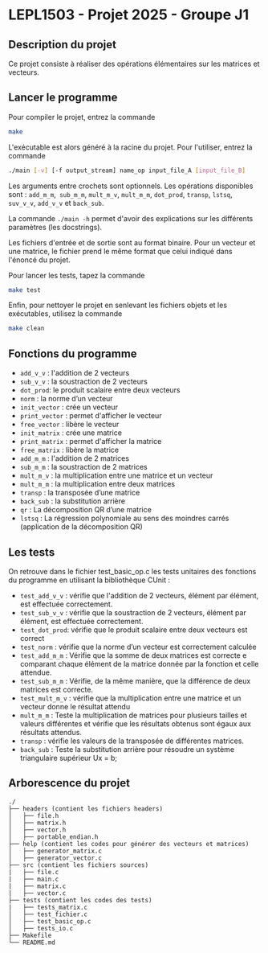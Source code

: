 # LEPL1503 - Projet 2025 - Groupe J1

## Description du projet

Ce projet consiste à réaliser des opérations élémentaires sur les matrices et vecteurs.


## Lancer le programme


Pour compiler le projet, entrez la commande


```sh
make
```

L'exécutable est alors généré à la racine du projet. Pour l'utiliser, entrez la commande

```sh
./main [-v] [-f output_stream] name_op input_file_A [input_file_B]
```


Les arguments entre crochets sont optionnels. Les opérations disponibles sont : ```add_m_m```,``` sub_m_m```, ```mult_m_v```, ```mult_m_m```, ```dot_prod```,  ```transp```, ```lstsq```, ```suv_v_v```, ```add_v_v``` et ```back_sub```.


La commande ```./main -h``` permet d'avoir des explications sur les différents paramètres (les docstrings).

Les fichiers d'entrée et de sortie sont au format binaire. Pour un vecteur et une matrice, le fichier prend le même format que celui indiqué dans l'énoncé du projet.


Pour lancer les tests, tapez la commande

```sh
make test
```

Enfin, pour nettoyer le projet en senlevant les fichiers objets et les exécutables, utilisez la commande

```sh
make clean
```


## Fonctions du programme


- ```add_v_v``` : l'addition de 2 vecteurs
- ```sub_v_v``` : la soustraction de 2 vecteurs
- ```dot_prod```: le produit scalaire entre deux vecteurs 
- ```norm``` : la norme d’un vecteur
- ```init_vector``` :  crée un vecteur
- ```print_vector``` : permet d'afficher le vecteur
- ```free_vector``` : libère le vecteur
- ```init_matrix``` : crée une matrice
- ```print_matrix``` : permet d'afficher la matrice 
- ```free_matrix``` : libère la matrice 
- ```add_m_m``` : l'addition de 2 matrices
- ```sub_m_m``` : la soustraction de 2 matrices
- ```mult_m_v``` : la multiplication entre une matrice et un vecteur
- ```mult_m_m``` : la multiplication entre deux matrices
- ```transp``` : la transposée d’une matrice
- ```back_sub``` : la substitution arrière 
- ```qr``` :  La décomposition QR d’une matrice
- ```lstsq``` : La régression polynomiale au sens des moindres carrés (application de la décomposition QR)

## Les tests
On retrouve dans le fichier test_basic_op.c les tests unitaires des fonctions du programme en utilisant la bibliothèque CUnit :
- ```test_add_v_v``` : vérifie que l'addition de 2 vecteurs, élément par élément, est effectuée correctement.
- ```test_sub_v_v``` : vérifie que la soustraction de 2 vecteurs, élément par élément, est effectuée correctement.
- ```test_dot_prod```: vérifie que le produit scalaire entre deux vecteurs est correct
- ```test_norm``` : vérifie que la norme d’un vecteur est correctement calculée
- ```test_add_m_m``` : Vérifie que la somme de deux matrices est correcte e comparant chaque élément de la matrice donnée par la fonction et celle attendue.
- ```test_sub_m_m``` :  Vérifie, de la même manière, que la différence de deux matrices est correcte.
- ```test_mult_m_v``` : vérifie que la multiplication entre une matrice et un vecteur donne le résultat attendu
- ```mult_m_m``` : Teste la multiplication de matrices pour plusieurs tailles et valeurs différentes et vérifie que les résultats obtenus sont égaux aux résultats attendus.
- ```transp``` : vérifie les valeurs de la transposée de différentes matrices.
- ```back_sub``` : Teste la substitution arrière pour résoudre un système triangulaire supérieur Ux = b;

## Arborescence du projet

```
./
├── headers (contient les fichiers headers)
│   ├── file.h
│   ├── matrix.h
│   ├── vector.h
│   ├── portable_endian.h
├── help (contient les codes pour générer des vecteurs et matrices)
│   ├── generator_matrix.c
│   ├── generator_vector.c
├── src (contient les fichiers sources)
|   ├── file.c
|   ├── main.c
|   ├── matrix.c
|   ├── vector.c
├── tests (contient les codes des tests)
|   ├── tests_matrix.c
│   ├── test_fichier.c
│   ├── test_basic_op.c
│   ├── tests_io.c
├── Makefile
└── README.md
```